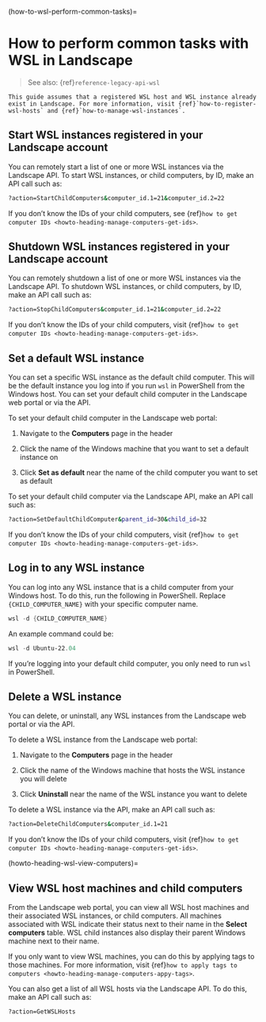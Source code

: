 (how-to-wsl-perform-common-tasks)=
# How to perform common tasks with WSL in Landscape

> See also: {ref}`reference-legacy-api-wsl`

```{note}
This guide assumes that a registered WSL host and WSL instance already exist in Landscape. For more information, visit {ref}`how-to-register-wsl-hosts` and {ref}`how-to-manage-wsl-instances`.
```


## Start WSL instances registered in your Landscape account

You can remotely start a list of one or more WSL instances via the Landscape API. To start WSL instances, or child computers, by ID, make an API call such as:

```bash
?action=StartChildComputers&computer_id.1=21&computer_id.2=22
```

If you don’t know the IDs of your child computers, see {ref}`how to get computer IDs <howto-heading-manage-computers-get-ids>`.

## Shutdown WSL instances registered in your Landscape account

You can remotely shutdown a list of one or more WSL instances via the Landscape API. To shutdown WSL instances, or child computers, by ID, make an API call such as:

```bash
?action=StopChildComputers&computer_id.1=21&computer_id.2=22
```

If you don’t know the IDs of your child computers, visit {ref}`how to get computer IDs <howto-heading-manage-computers-get-ids>`.

## Set a default WSL instance

You can set a specific WSL instance as the default child computer. This will be the default instance you log into if you run `wsl` in PowerShell from the Windows host. You can set your default child computer in the Landscape web portal or via the API.

To set your default child computer in the Landscape web portal:

1. Navigate to the **Computers** page in the header

2. Click the name of the Windows machine that you want to set a default instance on

3. Click **Set as default** near the name of the child computer you want to set as default

To set your default child computer via the Landscape API, make an API call such as:

```bash
?action=SetDefaultChildComputer&parent_id=30&child_id=32
```

If you don’t know the IDs of your child computers, visit {ref}`how to get computer IDs <howto-heading-manage-computers-get-ids>`.

## Log in to any WSL instance

You can log into any WSL instance that is a child computer from your Windows host. To do this, run the following in PowerShell. Replace `{CHILD_COMPUTER_NAME}` with your specific computer name.

```powershell
wsl -d {CHILD_COMPUTER_NAME}
```

An example command could be:

```powershell
wsl -d Ubuntu-22.04
```

If you’re logging into your default child computer, you only need to run `wsl` in PowerShell.

## Delete a WSL instance

You can delete, or uninstall, any WSL instances from the Landscape web portal or via the API.

To delete a WSL instance from the Landscape web portal:

1. Navigate to the **Computers** page in the header

2. Click the name of the Windows machine that hosts the WSL instance you will delete

3. Click **Uninstall** near the name of the WSL instance you want to delete

To delete a WSL instance via the API, make an API call such as:

```bash
?action=DeleteChildComputers&computer_id.1=21
```

If you don’t know the IDs of your child computers, visit {ref}`how to get computer IDs <howto-heading-manage-computers-get-ids>`.

(howto-heading-wsl-view-computers)=
## View WSL host machines and child computers

From the Landscape web portal, you can view all WSL host machines and their associated WSL instances, or child computers. All machines associated with WSL indicate their status next to their name in the **Select computers** table. WSL child instances also display their parent Windows machine next to their name.

If you only want to view WSL machines, you can do this by applying tags to those machines. For more information, visit {ref}`how to apply tags to computers <howto-heading-manage-computers-appy-tags>`.

You can also get a list of all WSL hosts via the Landscape API. To do this, make an API call such as:

```bash
?action=GetWSLHosts
```

